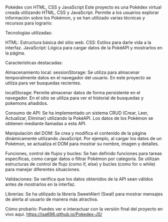 Pokédex con HTML, CSS y JavaScript 
Este proyecto es una Pokédex virtual creada utilizando HTML, CSS y JavaScript. 
Permite a los usuarios explorar información sobre los Pokémon, y se han utilizado varias técnicas y recursos para lograrlo:

Tecnologías utilizadas:

HTML: Estructura básica del sitio web.
CSS: Estilos para darle vida a la interfaz.
JavaScript: Lógica para cargar datos de la PokéAPI y mostrarlos en la página.

Características destacadas:

Almacenamiento local:
sessionStorage: Se utiliza para almacenar temporalmente datos en el navegador del usuario.
En este proyecto se utiliza para ver busquedas recientes.

localStorage: Permite almacenar datos de forma persistente en el navegador.
En el sitio se utiliza para ver el historial de busquedas y pokemons añadidos.

Consumo de API:
Se ha implementado un sistema CRUD (Crear, Leer, Actualizar, Eliminar) utilizando la PokéAPI.
Los datos de los Pokémon se obtienen mediante llamadas a esta API.

Manipulación del DOM:
Se crea y modifica el contenido de la página dinámicamente utilizando JavaScript. 
Por ejemplo, al cargar los datos de un Pokémon, se actualiza el DOM para mostrar su nombre, imagen y detalles.

Funciones, control de flujos y bucles:
Se han definido funciones para tareas específicas, como cargar datos o filtrar Pokémon por categoría.
Se utilizan estructuras de control de flujo (como if, else) y bucles (como for o while) para manejar diferentes situaciones.

Validaciones:
Se verifica que los datos obtenidos de la API sean válidos antes de mostrarlos en la interfaz.

Librerías:
Se ha utilizado la librería SweetAlert (Swal) para mostrar mensajes de alerta al usuario de manera más atractiva.

Cómo probarlo:
Puedes ver e interactuar con la versión final del proyecto en vivo aquí.
https://isa696.github.io/Pokedex-JS/
